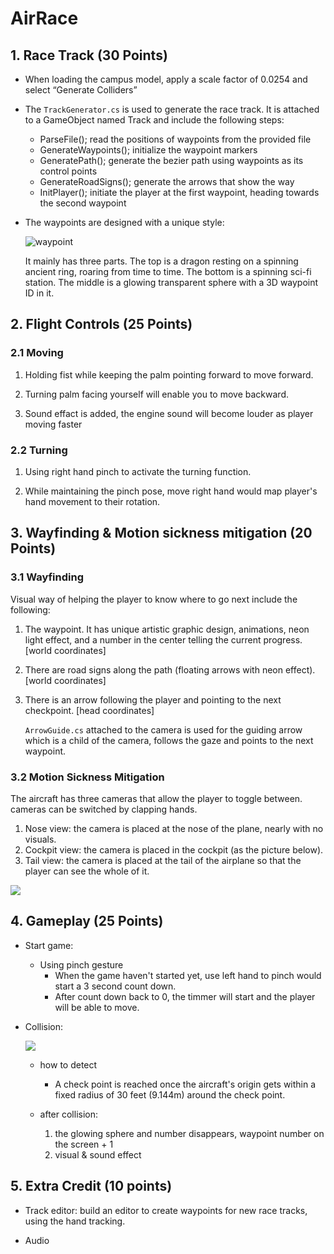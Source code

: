 # AirRace

## 1. Race Track (30 Points)

- When loading the campus model, apply a scale factor of 0.0254 and select “Generate Colliders”

- The `TrackGenerator.cs` is used to generate the race track. It is attached to a GameObject named Track and include the following steps: 

  - ParseFile(); read the positions of waypoints from the provided file
  - GenerateWaypoints(); initialize the waypoint markers
  - GeneratePath(); generate the bezier path using waypoints as its control points
  - GenerateRoadSigns(); generate the arrows that show the way
  - InitPlayer(); initiate the player at the first waypoint, heading towards the second waypoint

- The waypoints are designed with a unique style:

  ![waypoint](waypoint.gif)

  It mainly has three parts. The top is a dragon resting on a spinning ancient ring, roaring from time to time. The bottom is a spinning sci-fi station. The middle is a glowing transparent sphere with a 3D waypoint ID in it. 

## 2. Flight Controls (25 Points)

### 2.1 Moving 

1. Holding fist while keeping the palm pointing forward to move forward.
  
2. Turning palm facing yourself will enable you to move backward.
  
3. Sound effact is added, the engine sound will become louder as player moving faster

### 2.2 Turning

1. Using right hand pinch to activate the turning function.
  
2. While maintaining the pinch pose, move right hand would map player's hand movement to their rotation.
  
## 3. Wayfinding & Motion sickness mitigation  (20 Points)

### 3.1 Wayfinding

Visual way of helping the player to know where to go next include the following:

1. The waypoint. It has unique artistic graphic design, animations, neon light effect, and a number in the center telling the current progress. [world coordinates]

2. There are road signs along the path (floating arrows  with neon effect). [world coordinates]

3. There is an arrow following the player and pointing to the next checkpoint. [head coordinates]

   `ArrowGuide.cs` attached to the camera is used for the guiding arrow which is a child of the camera, follows the gaze and points to the next waypoint.

### 3.2 Motion Sickness Mitigation

The aircraft has three cameras that allow the player to toggle between.  
cameras can be switched by clapping hands.

1. Nose view: the camera is placed at the nose of the plane, nearly with no visuals.
2. Cockpit view: the camera is placed in the cockpit (as the picture below).
3. Tail view: the camera is placed at the tail of the airplane so that the player can see the whole of it.

![](https://i.imgur.com/mis5Jwz.png)

## 4. Gameplay (25 Points)
- Start game:
  - Using pinch gesture
    - When the game haven't started yet, use left hand to pinch would start a 3 second count down.
    - After count down back to 0, the timmer will start and the player will be able to move.

- Collision:

  ![](https://i.imgur.com/octuauE.png)

  - how to detect

    - A check point is reached once the aircraft's origin gets within a fixed radius of 30 feet (9.144m) around the check point.

  - after collision:

    1. the glowing sphere and number disappears, waypoint number on the screen + 1
    2. visual & sound effect

    

## 5. Extra Credit (10 points)

- Track editor: build an editor to create waypoints for new race tracks, using the hand tracking.

- Audio

